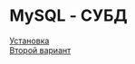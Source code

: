 # MySQL - СУБД

[Установка](/https://metanit.com/sql/mysql/1.1.php)  
[Второй вариант](https://wiki.merionet.ru/servernye-resheniya/12/ustanovka-mysql-servera-na-windows-10/)